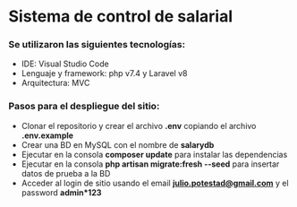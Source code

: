# Sistema de control de salarial
### Se utilizaron las siguientes tecnologías:
 - IDE: Visual Studio Code
 - Lenguaje y framework: php v7.4 y Laravel v8
 - Arquitectura: MVC

### Pasos para el despliegue del sitio:
  - Clonar el repositorio y crear el archivo **.env** copiando el archivo **.env.example**
  - Crear una BD en MySQL con el nombre de **salarydb**
  - Ejecutar en la consola **composer update** para instalar las dependencias
  - Ejecutar en la consola **php artisan migrate:fresh --seed** para insertar datos de prueba a la BD
  - Acceder al login de sitio usando el email **julio.potestad@gmail.com** y el password **admin*123**